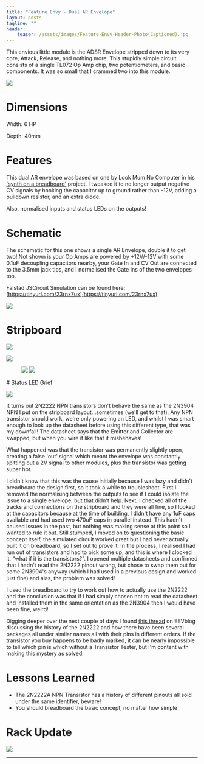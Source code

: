 ```yaml
---
title: "Feature Envy - Dual AR Envelope"
layout: posts
tagline: ""
header:
    teaser: /assets/images/Feature-Envy-Header-Photo(Captioned).jpg
---
```


This envious little module is the ADSR Envelope stripped down to its very core, Attack, Release, and nothing more. This stupidly simple circuit consists of a single TL072 Op Amp chip, two potentiometers, and basic components. It was so small that I crammed two into this module.

![](../assets/images/Feature-Envy-Header-Photo(uncaptioned).jpg)

# Dimensions

Width: 6 HP

Depth: 40mm

# Features

This dual AR envelope was based on one by Look Mum No Computer in his ['synth on a breadboard'](https://www.youtube.com/watch?v=GsTGu2V7tcU) project. I tweaked it to no longer output negative CV signals by hooking the capacitor up to ground rather than -12V, adding a pulldown resistor, and an extra diode.

Also, normalised inputs and status LEDs on the outputs!

# Schematic

The schematic for this one shows a single AR Envelope, double it to get two! Not shown is your Op Amps are powered by +12V/-12V with some 0.1uF decoupling capacitors nearby, your Gate In and CV Out are connected to the 3.5mm jack tips, and I normalised the Gate Ins of the two envelopes too.

Falstad JSCircuit Simulation can be found here: [https://tinyurl.com/23rnx7ux](https://tinyurl.com/23rnx7ux)

![](../assets/images/Feature-Envy-Schematic(Single-AR).png)
# Stripboard

![](../assets/images/Feature-Envy-AR-Envelope-Stripboardv1.0.png)

![](../assets/images/Feature%20Envy%20Diagonal%20Front.jpg)
<figure class="half">
    <a href="/assets/images/Feature-Envy-Side-View.jpg"><img src="/assets/images/Feature-Envy-Side-View.jpg"></a>
    <a href="/assets/images/Feature-Envy-Rear.jpg"><img src="/assets/images/Feature-Envy-Rear.jpg"></a>
</figure>
# Status LED Grief

![](../assets/images/Status-LED-Grief.png)

It turns out 2N2222 NPN transistors don't behave the same as the 2N3904 NPN I put on the stripboard layout...sometimes (we'll get to that). Any NPN transistor should work, we're only powering an LED, and whilst I was smart enough to look up the datasheet before using this different type, that was my downfall! The datasheet says that the Emitter and Collector are swapped, but when you wire it like that it misbehaves!

What happened was that the transistor was permanently slightly open, creating a false 'out' signal which meant the envelope was constantly spitting out a 2V signal to other modules, plus the transistor was getting super hot.

I didn't know that this was the cause initially because I was lazy and didn't breadboard the design first, so it took a while to troubleshoot. First I removed the normalising between the outputs to see if I could isolate the issue to a single envelope, but that didn't help. Next, I checked all of the tracks and connections on the stripboard and they were all fine, so I looked at the capacitors because at the time of building, I didn't have any 1uF caps available and had used two 470uF caps in parallel instead. This hadn't caused issues in the past, but nothing was making sense at this point so I wanted to rule it out. Still stumped, I moved on to questioning the basic concept itself, the simulated circuit worked great but I had never actually built it on breadboard, so I set out to prove it. In the process, I realised I had run out of transistors and had to pick some up, and this is where I clocked it, "what if it is the transistors?". I opened multiple datasheets and confirmed that I hadn't read the 2N2222 pinout wrong, but chose to swap them out for some 2N3904's anyway (which I had used in a previous design and worked just fine) and alas, the problem was solved!

I used the breadboard to try to work out how to actually use the 2N2222 and the conclusion was that if I had simply chosen not to read the datasheet and installed them in the same orientation as the 2N3904 then I would have been fine, weird!

Digging deeper over the next couple of days I found [this thread](https://www.eevblog.com/forum/beginners/2n2222a-pins-are-ebc-or-cbe/) on EEVblog discussing the history of the 2N2222 and how there have been several packages all under similar names all with their pins in different orders. If the transistor you buy happens to be badly marked, it can be nearly impossible to tell which pin is which without a Transistor Tester, but I'm content with making this mystery as solved.

# Lessons Learned

- The 2N2222A NPN Transistor has a history of different pinouts all sold under the same identifier, beware!
- You should breadboard the basic concept, no matter how simple

# Rack Update

![](../assets/images/Feature-Envy-Rack-Update.jpg)


***